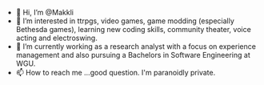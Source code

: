 - 👋 Hi, I’m @Makkli
- 👀 I’m interested in ttrpgs, video games, game modding (especially Bethesda games), learning new coding skills, community theater, voice acting and electroswing.
- 🌱 I’m currently working as a research analyst with a focus on experience management and also pursuing a Bachelors in Software Engineering at WGU.
- 📫 How to reach me ...good question. I'm paranoidly private.

<!---
Makkli/Makkli is a ✨ special ✨ repository because its `README.md` (this file) appears on your GitHub profile.
You can click the Preview link to take a look at your changes.
--->
